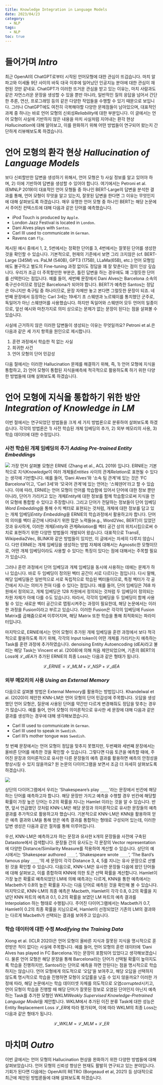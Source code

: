 ```yaml
---
title: Knowledge Integration in Language Models
date: 2023/04/23
category:
  - NLP
tags:
  - NLP
toc: true
---
```


# 들어가며 *Intro*

최근 OpenAI의 ChatGPT로부터 시작된 언어모형에 대한 관심이 뜨겁습니다. 마치 알파고와 이세돌 9단 사이의 바둑 대국 이후에 일어났던 인공지능 분야에 대한 관심이 재현된 것만 같네요. ChatGPT가 이러한 뜨거운 관심을 받고 있는 이유는, 마치 사람과도 같은 자연스러운 문장을 생성할 수 있을 뿐만 아니라, 일반적인 질의 응답을 넘어서 간단한 추론, 연산, 프로그래밍 등의 같은 다양한 작업들을 수행할 수 있기 때문으로 보입니다. 그러나 ChatGPT에도 여전히 극복해야할 다양한 문제점들이 남아있으며, 대표적인 과제 중 하나는 바로 언어 모형의 신뢰성*Reliability*에 대한 부분입니다. 이 글에서는 언어 모형이 사실에 기반하지 않은 내용을 마치 사실처럼 지어내는 환각 현상*Hallucination*에 대해 알아보고, 이를 완화하기 위해 어떤 방법들이 연구되어 왔는지 간단하게 리뷰해보도록 하겠습니다.

# 언어 모형의 환각 현상 *Hallucination of Language Models*
보다 신뢰할만한 답변을 생성하기 위해서, 언어 모형은 1) 사실 정보를 알고 있어야 하며, 2) 이에 기반하여 답변을 생성할 수 있어야 합니다. 여기에서는 Petroni et al. (EMNLP 2019)이 대표적인 언어 모형들 중 하나인 BERT-Large의 답변을 분석한 결과를 통해, 언어 모형이 무엇을 알고 있는지, 잘못된 답변을 한다면 그 이유는 무엇인지에 대해 살펴보도록 하겠습니다. 매우 유명한 언어 모형 중 하나인 BERT는 해당 논문에서 주어진 컨텍스트에 대해 다음과 같은 단어를 예측했습니다.

- iPod Touch is produced by `Apple`.
- London Jazz Festival is located in `London`.
- Dani Alves plays with `Santos`.
- Carl III used to communicate in `German`.
- Ravens can `fly`.

제시된 예시 중에서 1, 2, 5번에서는 정확한 단어를 3, 4번에서는 잘못된 단어를 생성한 것을 확인할 수 있습니다. 기본적으로, 현재의 기준에서 보면 그리 크지않은 (cf. BERT-Large (345M) vs. PaLM (540B), GPT3 (175B), LLaMa(65B), etc.) 언어 모형임에도 불구하고 별도의 Fine-tuning 과정 없이도 정답을 꽤 잘 맞춘다는 점이 인상 깊습니다. 우리가 조금 더 주목할만한 부분은, 틀린 답변을 하는 경우에도 꽤 그럴듯한 단어를 선택한다는 점입니다. 예를 들어, 세번째 문장에서 Dani Alves는 Barcelona 소속의 축구선수이므로 정답은 Barcelona가 되어야 합니다. BERT가 예측한 Santos는 정답은 아니지만 축구팀 중 하나이므로, 문장 자체만 놓고 본다면 그럴듯한 문장이 되죠. 네번째 문장에서 등장하는 Carl 3세는 19세기 초 스웨덴과 노르웨이를 통치했던 군주로, 독일어가 아닌 스웨덴어를 사용했습니다. 하지만 독일어와 스웨덴어 모두 언어의 일종이므로, 앞선 예시와 마찬가지로 의미 상으로는 문제가 없는 문장이 된다는 점을 살펴볼 수 있습니다.

사실에 근거하지 않은 이러한 답변들이 생성되는 이유는 무엇일까요? Petroni et al.은 다음과 같은 세 가지 항목을 원인으로 제시합니다.

1. 훈련 과정에서 학습한 적 없는 사실
2. 희귀한 사건
3. 언어 모형의 단어 민감성

다음 절에서는 이러한 Hallucination 문제를 해결하기 위해, 즉, 1) 언어 모형에 지식을 통합하고, 2) 언어 모형이 통합된 지식을예측에 적극적으로 활용하도록 하기 위한 다양한 방법들에 대해 살펴보도록 하겠습니다.

# 언어 모형에 지식을 통합하기 위한 방안 *Integration of Knowledge in LM*
이번 절에서는 연구되었던 방법들을 크게 세 가지 방법론으로 분류하여 살펴보도록 하겠습니다. 각각의 방법론은 1) 사전 학습된 개체 임베딩의 추가, 2) 외부 메모리의 사용, 3) 학습 데이터에 대한 수정입니다.

### 사전 학습된 개체 임베딩의 추가 *Adding Pre-trained Entity Embeddings*
![](https://i.imgur.com/s0vSRPu.jpg)
가장 먼저 살펴볼 모형은 ERNIE (Zhang et al., ACL 2019) 입니다. ERNIE는 기본적으로 지식*Knowledge*이 여러 개체들*Entities* 사이의 관계*Relation*로 표현될 수 있다는 생각에 기반합니다. 예를 들어, ‘Dani Alves’와 ‘소속 팀 관계’에 있는 것은 ‘FC Barcelona’이고, ‘Carl 3세’와 ‘모국어 관계’에 있는 언어는 ‘스웨덴어’라고 할 수 있습니다. 이에 따라, ERNIE는 언어 모형이 언어를 학습함에 있어서 단어에 대한 정보 뿐만 아니라, 단어가 가리키고 있는 개체*Entity*에 대한 정보를 함께 학습함으로써 지식을 언어 모형에 통합할 수 있다고 주장합니다. 그리고 단어가 전달하는 정보들이 단어 임베딩*Word Embedding*을 통해 수치 벡터로 표현되는 것처럼, 개체에 대한 정보를 담고 있는 개체 임베딩*Entity Embedding*을 ERNIE의 학습과정에서 활용하고자 합니다. 단어의 의미를 벡터 공간에 나타내기 위한 많은 노력들(e.g., Word2Vec, BERT)이 있었던 것과 유사하게, 이러한 개체*Entity*와 관계*Relation*를 벡터 공간 상의 위치시킴으로써 수치로 표현하기 위한 다양한 방법들이 개발되어 왔습니다. 대표적으로 TransE, Wikipedia2Vec, BLINK와 같은 방법들이 있지만, 이 글에서는 자세히 다루지 않습니다. 다만 ERNIE는 개체 임베딩을 생성하는 방법 자체에 대해서는 Agnostic한 모형이므로, 어떤 개체 임베딩이라도 사용할 수 있다는 특징이 있다는 점에 대해서는 주목할 필요가 있습니다.

그러나 훈련 과정에서 단어 임베딩과 개체 임베딩을 동시에 사용하는 데에는 문제가 하나 있습니다. 바로 두 임베딩이 정의된 벡터 공간이 서로 다르다는 점입니다. 다시 말해, 해당 임베딩들은 일반적으로 서로 독립적으로 학습된 벡터들이므로, 특정 벡터가 각 공간에서 지니는 의미가 전혀 다를 수 있다는 점입니다. 예를 들어, 단어 임베딩은 768 차원에서 정의되고, 개체 임베딩은 128 차원에서 정의되는 것처럼 두 임베딩이 정의되는 차원 자체가 아예 다를 수도 있습니다. 따라서, 각각의 임베딩을 두 임베딩이 함께 사용될 수 있는 새로운 벡터 공간으로 맵핑시켜주는 과정이 필요한데, 해당 논문에서는 이러한 과정을 Fusion이라고 부르고 있습니다. 이러한 Fusion은 각각의 임베딩에 Fusion Matrix를 곱해줌으로써 이루어지며, 해당 Matrix 또한 학습을 통해 최적화되는 파라미터입니다.

마지막으로, ERNIE에서는 언어 모형이 추가된 개체 임베딩을 훈련 과정에서 보다 적극적으로 활용하도록 하기 위해, 각각의 Input token이 어떤 개체를 가리키는지 예측하는 Task를 훈련 과정에 추가하였습니다. denoising Entity Autoencoding (dEA)라고 불리는 해당 Task는 Vincent et al. (2008)에 의해 처음 제안되었으며, 기존의 BERT의 Loss에 $\mathcal{L}\_{dEA}$가 추가된 ERNIE의 최종 Loss는 다음과 같은 형태가 됩니다.

$$ \mathcal{L}\_{ERNIE} = \mathcal{L}\_{MLM} + \mathcal{L}\_{NSP} + \mathcal{L}\_{dEA}$$

### 외부 메모리의 사용 *Using an External Memory*
다음으로 살펴볼 방법은 External Memory를 활용하는 방법입니다. Khandelwal et al. (2020)이 제안한 KNN-LM은 언어 모형의 단어 민감성에 주목합니다. 오답을 생성했던 언어 모형은, 질문에 사용된 단어를 약간만 다르게 변경해줘도 정답을 맞추는 경우가 많습니다. 예를 들어, 언어 모형이 의미론적으로 유사한 세 문장에 대해 다음과 같은 결과를 생성하는 경우에 대해 생각해보겠습니다.

- Carl III used to communicate in `German`.
- Carl III used to speak in `Swedish`.
- Carl III’s mother tongue was `Swedish`.

첫 번째 문장에서는 언어 모형이 정답을 맞추지 못했지만, 두번째와 세번째 문장에서는 올바른 단어를 예측한 것을 확인할 수 있습니다. 그렇다면 다음 토큰을 예측할 때에, 주어진 문장과 의미론적으로 유사한 다른 문장들의 예측 결과를 활용하면 예측의 안정성을 향상시킬 수 있지 않을까요? 원 논문의 다이어그램을 보면서 조금 더 자세히 살펴보도록 하겠습니다.

![](https://i.imgur.com/Qgo0b8w.jpg)

상단의 다이어그램에서 우리는 ‘Shakespeare’s play `____`’라는 문장에서 빈칸에 해당하는 단어를 예측하고자 합니다. 해당 문장만 가지고 예측을 수행할 경우 빈칸에 해당할 확률이 가장 높은 단어는 0.2의 확률을 지니는 Hamlet 이라는 것을 알 수 있습니다. 반면, 앞서 언급했던 것처럼 KNN-LM은 해당 문장과 의미론적으로 유사한 문장들의 예측 결과를 추가적으로 활용하고자 했습니다. 기본적으로 KNN-LM은 KNN을 활용하여 얻은 예측 결과와 LM을 통해 얻은 예측 결과를 통합하는 형태로 구성되어 있는데, 이러한 답변 생성은 다음과 같은 절차를 통해 이루어집니다.

우선, KNN-LM은 예측하고자 하는 문장과 유사한 k개의 문장들을 사전에 구축된 Datastore에서 검색합니다. 문장들 간의 유사도는 각 문장의 Vector representation에 다양한 Distance/Similarity Measure를 적용하여 계산할 수 있습니다. 상단의 예시에서는 ‘Shakespear authored `____`’, ‘Shakespeare wrote `____`’, ‘The Bard’s famous play `____`’의 세 문장이 각각 Distance 3, 4, 5를 지니는 유사 문장으로 선별된 것을 확인할 수 있습니다. 다음으로, KNN-LM은 유사한 문장들 다음에 왔던 단어들에 대해 살펴보고, 이를 종합하여 KNN에 의한 토큰 선택 확률을 계산합니다. Hamlet이 가장 높은 확률로 예측되었던 LM에 의해 예측과는 다르게, KNN을 통한 예측에서는 Macbeth가 0.8의 높은 확률을 지니는 다음 단어로 예측된 것을 확인해 볼 수 있습니다. 마지막으로, KNN-LM의 최종 예측은 Macbeth, Hamlet이 각각 0.8, 0.2의 확률을 지녔던 KNN 파트의 예측과 0.1, 0.2의 확률을 보였던 LM 파트의 예측 결과를 Interpolation 하는 형태로 수행됩니다. 주어진 다이어그램에서는 Macbeth가 0.7, Hamlet이 0.2의 최종 확률을 지님으로써, Hamlet이 선정되었던 기존의 LM의 결과와는 다르게 Macbeth가 선택되는 결과를 보여주고 있습니다.

### 학습 데이터에 대한 수정 *Modifying the Training Data*

Xiong et al. (ICLR 2020)은 언어 모형이 올바른 지식과 잘못된 지식을 명시적으로 훈련받은 적이 없다는 사실에 주목합니다. 예를 들어, 언어 모형의 훈련 데이터에 ‘Dani Alves has played in FC Barcelona.’라는 문장이 포함되어 있었다고 생각해보겠습니다. 물론 언어 모형은 해당 문장을 통해 Barcelona라는 단어가 선택될 확률이 높아지도록 학습을 진행하지만, Santos라는 단어로 예측을 하면 안된다는 점을 명시적으로 학습하지는 않습니다. 언어 모형에게 의도적으로 ‘오답’을 보여주고, 해당 오답을 선택하지 않도록 명시적으로 학습을 진행하면 모형이 오답률을 낮출 수 있지 않을까요? 이러한 가정에 따라, 해당 논문에서는 학습 데이터셋 자체를 의도적으로 오염*corrupted*시키고, 언어 모형이 학습을 진행할 때 해당 단어가 잘못된 정보로 오염된 단어인지 아닌지 예측하는 Task를 추가한 모형인 WKLM*Weakly Supervised Knowledge-Pretrained Language Model*을 제안합니다. WKLM에서 추가된 이진 분류 Task에 대한 성능은 Entity Replacement Loss $\mathcal{L}\_{ER}$에 따라 평가되며, 이에 따라 WKLM의 최종 Loss는 다음과 같은 형태가 됩니다.

$$ \mathcal{L}\_{WKLM} = \mathcal{L}\_{MLM} + \mathcal{L}\_{ER} $$

# 마치며 *Outro*
이번 글에서는 언어 모형의 Hallucination 현상을 완화하기 위한 다양한 방법들에 대해 살펴보았습니다. 언어 모형의 신뢰성 향상은 현재도 활발히 연구되고 있는 분야입니다. 기회가 된다면 다음에는 OpenAI의 RETRO (Borgeaud et al, 2021) 등 상대적으로 최근에 제안된 방법론들에 대해 살펴보도록 하겠습니다.